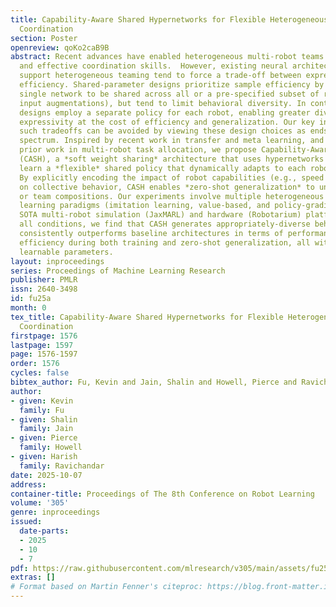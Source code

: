 ```yaml
---
title: Capability-Aware Shared Hypernetworks for Flexible Heterogeneous Multi-Robot
  Coordination
section: Poster
openreview: qoKo2caB9B
abstract: Recent advances have enabled heterogeneous multi-robot teams to learn complex
  and effective coordination skills.  However, existing neural architectures that
  support heterogeneous teaming tend to force a trade-off between expressivity and
  efficiency. Shared-parameter designs prioritize sample efficiency by enabling a
  single network to be shared across all or a pre-specified subset of robots (via
  input augmentations), but tend to limit behavioral diversity. In contrast, recent
  designs employ a separate policy for each robot, enabling greater diversity and
  expressivity at the cost of efficiency and generalization. Our key insight is that
  such tradeoffs can be avoided by viewing these design choices as ends of a broad
  spectrum. Inspired by recent work in transfer and meta learning, and building on
  prior work in multi-robot task allocation, we propose Capability-Aware Shared Hypernetworks
  (CASH), a *soft weight sharing* architecture that uses hypernetworks to efficiently
  learn a *flexible* shared policy that dynamically adapts to each robot post-training.
  By explicitly encoding the impact of robot capabilities (e.g., speed and payload)
  on collective behavior, CASH enables *zero-shot generalization* to unseen robots
  or team compositions. Our experiments involve multiple heterogeneous tasks, three
  learning paradigms (imitation learning, value-based, and policy-gradient RL), and
  SOTA multi-robot simulation (JaxMARL) and hardware (Robotarium) platforms. Across
  all conditions, we find that CASH generates appropriately-diverse behaviors and
  consistently outperforms baseline architectures in terms of performance and sample
  efficiency during both training and zero-shot generalization, all with 60%-80% fewer
  learnable parameters.
layout: inproceedings
series: Proceedings of Machine Learning Research
publisher: PMLR
issn: 2640-3498
id: fu25a
month: 0
tex_title: Capability-Aware Shared Hypernetworks for Flexible Heterogeneous Multi-Robot
  Coordination
firstpage: 1576
lastpage: 1597
page: 1576-1597
order: 1576
cycles: false
bibtex_author: Fu, Kevin and Jain, Shalin and Howell, Pierce and Ravichandar, Harish
author:
- given: Kevin
  family: Fu
- given: Shalin
  family: Jain
- given: Pierce
  family: Howell
- given: Harish
  family: Ravichandar
date: 2025-10-07
address:
container-title: Proceedings of The 8th Conference on Robot Learning
volume: '305'
genre: inproceedings
issued:
  date-parts:
  - 2025
  - 10
  - 7
pdf: https://raw.githubusercontent.com/mlresearch/v305/main/assets/fu25a/fu25a.pdf
extras: []
# Format based on Martin Fenner's citeproc: https://blog.front-matter.io/posts/citeproc-yaml-for-bibliographies/
---
```

